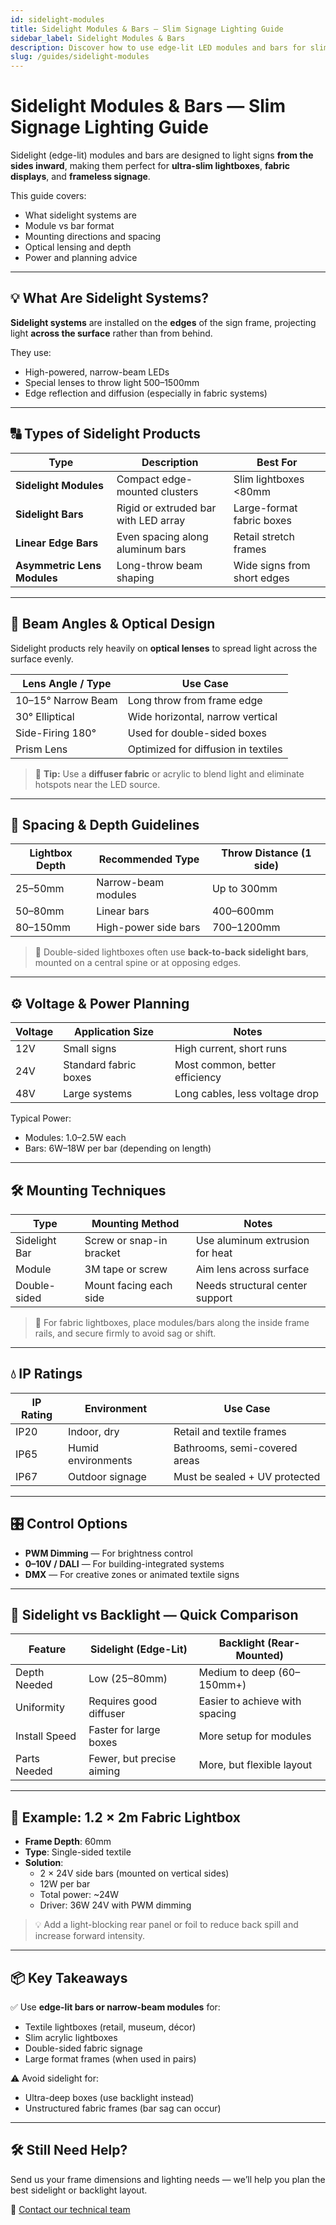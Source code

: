 ```yaml
---
id: sidelight-modules
title: Sidelight Modules & Bars — Slim Signage Lighting Guide
sidebar_label: Sidelight Modules & Bars
description: Discover how to use edge-lit LED modules and bars for slim lightboxes, textile frames, and signage applications.
slug: /guides/sidelight-modules
---
```


# Sidelight Modules & Bars — Slim Signage Lighting Guide

Sidelight (edge-lit) modules and bars are designed to light signs **from the sides inward**, making them perfect for **ultra-slim lightboxes**, **fabric displays**, and **frameless signage**.

This guide covers:
- What sidelight systems are
- Module vs bar format
- Mounting directions and spacing
- Optical lensing and depth
- Power and planning advice

---

## 💡 What Are Sidelight Systems?

**Sidelight systems** are installed on the **edges** of the sign frame, projecting light **across the surface** rather than from behind.

They use:
- High-powered, narrow-beam LEDs
- Special lenses to throw light 500–1500mm
- Edge reflection and diffusion (especially in fabric systems)

---

## 🔠 Types of Sidelight Products

| Type               | Description                              | Best For                      |
|--------------------|------------------------------------------|-------------------------------|
| **Sidelight Modules** | Compact edge-mounted clusters          | Slim lightboxes &lt;80mm      |
| **Sidelight Bars**    | Rigid or extruded bar with LED array   | Large-format fabric boxes     |
| **Linear Edge Bars**  | Even spacing along aluminum bars       | Retail stretch frames         |
| **Asymmetric Lens Modules** | Long-throw beam shaping           | Wide signs from short edges   |

---

## 🔭 Beam Angles & Optical Design

Sidelight products rely heavily on **optical lenses** to spread light across the surface evenly.

| Lens Angle / Type     | Use Case                              |
|------------------------|----------------------------------------|
| 10&ndash;15&deg; Narrow Beam | Long throw from frame edge        |
| 30&deg; Elliptical         | Wide horizontal, narrow vertical    |
| Side-Firing 180&deg;     | Used for double-sided boxes          |
| Prism Lens              | Optimized for diffusion in textiles   |

> 🧠 **Tip:** Use a **diffuser fabric** or acrylic to blend light and eliminate hotspots near the LED source.

---

## 📏 Spacing & Depth Guidelines

| Lightbox Depth | Recommended Type         | Throw Distance (1 side) |
|----------------|--------------------------|--------------------------|
| 25&ndash;50mm   | Narrow-beam modules      | Up to 300mm              |
| 50&ndash;80mm   | Linear bars              | 400–600mm                |
| 80–150mm        | High-power side bars     | 700–1200mm               |

> 🔁 Double-sided lightboxes often use **back-to-back sidelight bars**, mounted on a central spine or at opposing edges.

---

## ⚙️ Voltage & Power Planning

| Voltage | Application Size     | Notes                             |
|---------|-----------------------|-----------------------------------|
| 12V     | Small signs           | High current, short runs          |
| 24V     | Standard fabric boxes | Most common, better efficiency    |
| 48V     | Large systems         | Long cables, less voltage drop    |

Typical Power:
- Modules: 1.0–2.5W each
- Bars: 6W–18W per bar (depending on length)

---

## 🛠 Mounting Techniques

| Type         | Mounting Method               | Notes                              |
|--------------|-------------------------------|-------------------------------------|
| Sidelight Bar | Screw or snap-in bracket     | Use aluminum extrusion for heat     |
| Module        | 3M tape or screw             | Aim lens across surface             |
| Double-sided  | Mount facing each side       | Needs structural center support     |

> 🧱 For fabric lightboxes, place modules/bars along the inside frame rails, and secure firmly to avoid sag or shift.

---

## 💧 IP Ratings

| IP Rating | Environment        | Use Case                         |
|-----------|--------------------|----------------------------------|
| IP20      | Indoor, dry        | Retail and textile frames        |
| IP65      | Humid environments | Bathrooms, semi-covered areas    |
| IP67      | Outdoor signage    | Must be sealed + UV protected    |

---

## 🎛 Control Options

- **PWM Dimming** — For brightness control
- **0&ndash;10V / DALI** — For building-integrated systems
- **DMX** — For creative zones or animated textile signs

---

## 🧠 Sidelight vs Backlight — Quick Comparison

| Feature        | Sidelight (Edge-Lit)         | Backlight (Rear-Mounted)          |
|----------------|------------------------------|------------------------------------|
| Depth Needed   | Low (25–80mm)                | Medium to deep (60–150mm+)        |
| Uniformity     | Requires good diffuser       | Easier to achieve with spacing    |
| Install Speed  | Faster for large boxes       | More setup for modules            |
| Parts Needed   | Fewer, but precise aiming     | More, but flexible layout          |

---

## 🧰 Example: 1.2 &times; 2m Fabric Lightbox

- **Frame Depth**: 60mm  
- **Type**: Single-sided textile  
- **Solution**:  
  - 2 × 24V side bars (mounted on vertical sides)  
  - 12W per bar  
  - Total power: ~24W  
  - Driver: 36W 24V with PWM dimming

> 💡 Add a light-blocking rear panel or foil to reduce back spill and increase forward intensity.

---

## 📦 Key Takeaways

✅ Use **edge-lit bars or narrow-beam modules** for:
- Textile lightboxes (retail, museum, décor)
- Slim acrylic lightboxes
- Double-sided fabric signage
- Large format frames (when used in pairs)

⚠️ Avoid sidelight for:
- Ultra-deep boxes (use backlight instead)
- Unstructured fabric frames (bar sag can occur)

---

## 🛠 Still Need Help?

Send us your frame dimensions and lighting needs — we’ll help you plan the best sidelight or backlight layout.

📩 [Contact our technical team](mailto:support@vivalyte.com)
